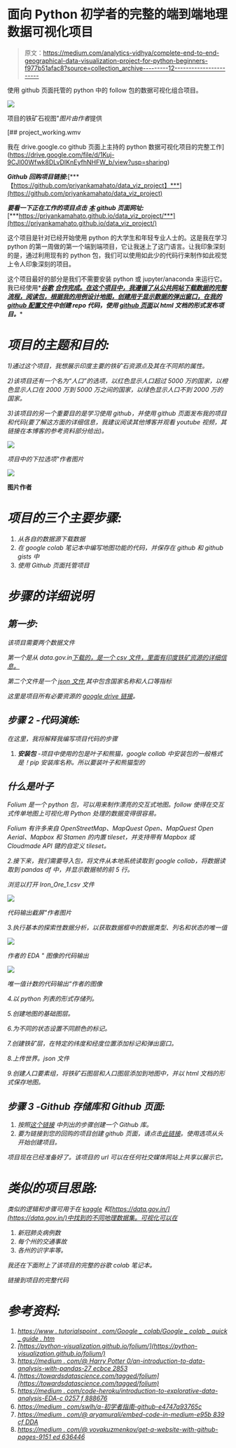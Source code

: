 # 面向 Python 初学者的完整的端到端地理数据可视化项目

> 原文：<https://medium.com/analytics-vidhya/complete-end-to-end-geographical-data-visualization-project-for-python-beginners-f977b51afac8?source=collection_archive---------12----------------------->

使用 github 页面托管的 python 中的 follow 包的数据可视化组合项目。

![](img/5ba2777f9bc99fcee26c0355ce462b41.png)

项目的铁矿石视图"*图片由作者*提供

[](https://drive.google.com/file/d/1Kuj-9CJl00Wfwk8DLvDIKnEyfhNHFW_b/view?usp=sharing) [## project_working.wmv

我在 drive.google.co github 页面上主持的 python 数据可视化项目的完整工作](https://drive.google.com/file/d/1Kuj-9CJl00Wfwk8DLvDIKnEyfhNHFW_b/view?usp=sharing) 

***Github 回购项目链接:***[***【https://github.com/priyankamahato/data_viz_project】***](https://github.com/priyankamahato/data_viz_project)

***要看一下正在工作的项目点击*** [***本***](https://priyankamahato.github.io/data_viz_project/) ***github 页面网址:***[***https://priyankamahato.github.io/data_viz_project/***](https://priyankamahato.github.io/data_viz_project/)

这个项目是针对已经开始使用 python 的大学生和年轻专业人士的。这是我在学习 python 的第一周做的第一个端到端项目，它让我迷上了这门语言。让我印象深刻的是，通过利用现有的 python 包，我们可以使用如此少的代码行来制作如此视觉上令人印象深刻的项目。

这个项目最好的部分是我们不需要安装 python 或 jupyter/anaconda 来运行它。我已经使用*[***谷歌***](https://colab.research.google.com/) [***合作完成。在这个项目中，我遵循了从公共网站下载数据的完整流程，阅读包，根据我的用例设计地图，创建用于显示数据的弹出窗口，在***](https://www.google.com/search?client=firefox-b-d&sxsrf=ALeKk02-G6QzWvu5UWj_RghK44JdU0c1NQ:1593975451131&q=colaboratory&spell=1&sa=X&ved=2ahUKEwjo_K2k5bbqAhWGxDgGHUdsAfQQkeECKAB6BAgLECc)***[我的 github 配置文件](https://github.com/priyankamahato/data_viz_project)中创建 repo 代码，使用 [github 页面](https://pages.github.com/)以 html 文档的形式发布项目。****

# *项目的主题和目的:*

*1)通过这个项目，我想展示印度主要的铁矿石资源点及其在不同邦的属性。*

*2)该项目还有一个名为“人口”的选项，以红色显示人口超过 5000 万的国家，以橙色显示人口在 2000 万到 5000 万之间的国家，以绿色显示人口不到 2000 万的国家。*

*3)该项目的另一个重要目的是学习使用 github，并使用 github 页面发布我的项目和代码(要了解这方面的详细信息，我建议阅读其他博客并观看 youtube 视频，其链接在本博客的参考资料部分给出)。*

*![](img/e5b0d1e4a25f3ea1534696e17b8605ad.png)*

*项目中的下拉选项"*作者图片**

*![](img/f01d0de42de0bda96bf3a9a17eb47764.png)*

**图片作者**

# *项目的三个主要步骤:*

1.  *从各自的数据源下载数据*
2.  *在 google colab 笔记本中编写地图功能的代码，并保存在 github 和 github gists 中*
3.  *使用 Github 页面托管项目*

# *步骤的详细说明*

## *第一步:*

*该项目需要两个数据文件*

*第一个是从 data.gov.in[下载的，是一个 csv 文件，里面有印度铁矿资源的详细信息。](https://data.gov.in/catalog/location-iron-ore-deposits-india-and-its-salient-features?filters%5Bfield_catalog_reference%5D=88887&format=json&offset=0&limit=6&sort%5Bcreated%5D=desc)*

*第二个文件是一个 [json 文件](https://catalog.data.gov/dataset/world-map/resource/0213a52c-f4dd-4b1f-8c2e-41862d2a190b),其中包含国家名称和人口等指标*

*这里是项目所有必要资源的 [google drive 链接](https://drive.google.com/drive/folders/1TU5P_chs7Mj7lmmbp2mxsCeTmYeLk-Ws?usp=sharing)。*

## *步骤 2 -代码演练:*

*在这里，我将解释我编写项目代码的步骤*

1.  ***安装包** -项目中使用的包是叶子和熊猫，google collab 中安装包的一般格式是！pip 安装库名称。所以要装叶子和熊猫型的*

## *什么是叶子*

*Folium 是一个 python 包，可以用来制作漂亮的交互式地图。follow 使得在交互式传单地图上可视化用 Python 处理的数据变得很容易。*

*Folium 有许多来自 OpenStreetMap、MapQuest Open、MapQuest Open Aerial、Mapbox 和 Stamen 的内置 tileset，并支持带有 Mapbox 或 Cloudmade API 键的自定义 tileset。*

*2.接下来，我们需要导入包，将文件从本地系统读取到 google collab，将数据读取到 pandas df 中，并显示数据帧的前 5 行。*

*浏览以打开 Iron_Ore_1.csv 文件*

*![](img/32b5f5c4c16233946b07d5bfd6d05e68.png)*

*代码输出截屏"*作者图片**

*3.执行基本的探索性数据分析，以获取数据框中的数据类型、列名和状态的唯一值*

*![](img/f07726739c414814d799f3d14b2fe365.png)*

*作者的 EDA " *图像的代码输出**

*![](img/fcd4b8ded850667c62691b3bbf0b7dda.png)*

*唯一值计数的代码输出“*作者的图像**

*4.以 python 列表的形式存储列。*

*5.创建地图的基础图层。*

*6.为不同的状态设置不同颜色的标记。*

*7.创建铁矿层，在特定的纬度和经度位置添加标记和弹出窗口。*

*8.上传世界。json 文件*

*9.创建人口要素组，将铁矿石图层和人口图层添加到地图中，并以 html 文档的形式保存地图。*

## *步骤 3 -Github 存储库和 Github 页面:*

1.  *按照[*这个链接*](https://docs.github.com/en/github/creating-cloning-and-archiving-repositories/creating-a-new-repository) *中列出的步骤创建一个 Github 库。**
2.  *要为链接到您的回购的项目创建 github 页面，请点击[此链接](https://pages.github.com/)。使用选项从头开始创建项目。*

*项目现在已经准备好了。该项目的 url 可以在任何社交媒体网站上共享以展示它。*

# *类似的项目思路:*

*类似的逻辑和步骤可用于在 [kaggle](https://www.kaggle.com/) 和[https://data.gov.in/](https://data.gov.in/)中找到的不同地理数据集。可视化可以在*

1.  *新冠肺炎病例数*
2.  *每个州的交通事故*
3.  *各州的识字率等。*

*我还在下面附上了该项目的完整的谷歌 colab 笔记本。*

*链接到项目的完整代码*

# *参考资料:*

1.  *[https://www . tutorialspoint . com/Google _ colab/Google _ colab _ quick _ guide . htm](https://www.tutorialspoint.com/google_colab/google_colab_quick_guide.htm)*
2.  *[https://python-visualization.github.io/folium/](https://python-visualization.github.io/folium/)*
3.  *[https://medium . com/@ Harry Potter 0/an-introduction-to-data-analysis-with-pandas-27 ecbce 2853](/@harrypotter0/an-introduction-to-data-analysis-with-pandas-27ecbce2853)*
4.  *[https://towardsdatascience.com/tagged/folium](https://towardsdatascience.com/tagged/folium)*
5.  *[https://medium . com/code-heroku/introduction-to-explorative-data-analysis-EDA-c 0257 f 888676](/code-heroku/introduction-to-exploratory-data-analysis-eda-c0257f888676)*
6.  *[https://medium . com/swlh/a-初学者指南-github-e4747a93765c](/swlh/a-beginners-guide-to-github-e4747a93765c)*
7.  *[https://medium . com/@ aryamurali/embed-code-in-medium-e95b 839 cf DDA](/@aryamurali/embed-code-in-medium-e95b839cfdda)*
8.  *[https://medium . com/@ vovakuzmenkov/get-a-website-with-github-pages-9151 ed 636446](/@vovakuzmenkov/get-a-website-with-github-pages-9151ed636446)*